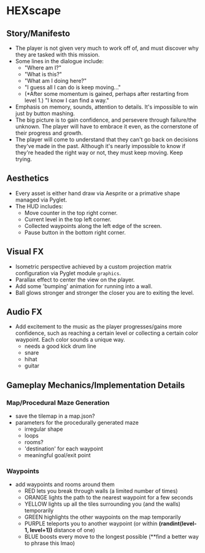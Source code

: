 # HEXscape

## Story/Manifesto

- The player is not given very much to work off of, and must discover why they are tasked with this mission.
- Some lines in the dialogue include:
  - "Where am I?"
  - "What is this?"
  - "What am I doing here?"
  - "I guess all I can do is keep moving..."
  - (*After some momentum is gained, perhaps after restarting from level 1.) "I know I can find a way."
- Emphasis on memory, sounds, attention to details. It's impossible to win just by button mashing.
- The big picture is to gain confidence, and persevere through failure/the unknown. The player will have to embrace it even, as the cornerstone of their progress and growth.
- The player will come to understand that they can't go back on decisions they've made in the past. Although it's nearly impossible to know if they're headed the right way or not, they must keep moving. Keep trying.

## Aesthetics

- Every asset is either hand draw via Aesprite or a primative shape managed via Pyglet.
- The HUD includes:
  - Move counter in the top right corner.
  - Current level in the top left corner.
  - Collected waypoints along the left edge of the screen.
  - Pause button in the bottom right corner.

## Visual FX

- Isometric perspective achieved by a custom projection matrix configuration via Pyglet module `graphics`.
- Parallax effect to center the view on the player.
- Add some 'bumping' animation for running into a wall.
- Ball glows stronger and stronger the closer you are to exiting the level.

## Audio FX

- Add excitement to the music as the player progresses/gains more confidence, such as reaching a certain level or collecting a certain color waypoint. Each color sounds a unique way.
  - needs a good kick drum line
  - snare
  - hihat
  - guitar

## Gameplay Mechanics/Implementation Details

### Map/Procedural Maze Generation

- save the tilemap in a map.json?
- parameters for the procedurally generated maze
  - irregular shape
  - loops
  - rooms?
  - 'destination' for each waypoint
  - meaningful goal/exit point

### Waypoints

- add waypoints and rooms around them
  - RED lets you break through walls (a limited number of times)
  - ORANGE lights the path to the nearest waypoint for a few seconds
  - YELLOW lights up all the tiles surrounding you (and the walls) temporarily
  - GREEN highlights the other waypoints on the map temporarily
  - PURPLE teleports you to another waypoint (or within __(randint(level-1, level+1))__ distance of one)
  - BLUE boosts every move to the longest possible (**find a better way to phrase this lmao)
